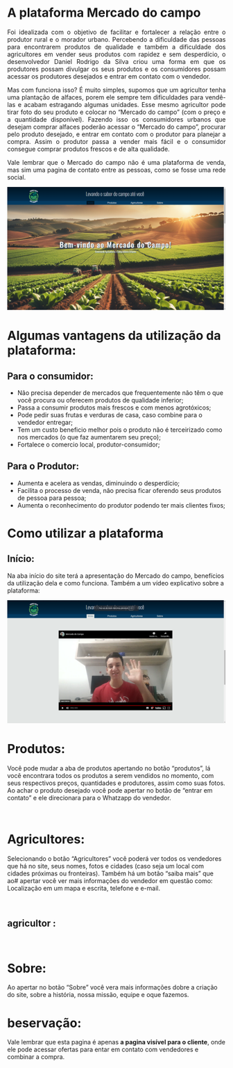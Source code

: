 # A plataforma Mercado do campo
  
  <p align="justify">Foi idealizada com o objetivo de facilitar e fortalecer a relação entre o produtor rural e o morador urbano. Percebendo a dificuldade das pessoas para encontrarem produtos de qualidade e também a dificuldade dos agricultores em vender seus produtos com rapidez e sem desperdício, o desenvolvedor Daniel Rodrigo da Silva criou uma forma em que os produtores possam divulgar os seus produtos e os consumidores possam acessar os produtores desejados e entrar em contato com o vendedor.</p>
     <p align="justify">Mas com funciona isso? É muito simples, supomos que um agricultor tenha uma plantação de alfaces, porem ele sempre tem dificuldades para vendê-las e acabam estragando algumas unidades. Esse mesmo agricultor pode tirar foto do seu produto e colocar no “Mercado do campo” (com o preço e a quantidade disponível). Fazendo isso os consumidores urbanos que desejam comprar alfaces poderão acessar o “Mercado do campo”, procurar pelo produto desejado, e entrar em contato com o produtor para planejar a compra. Assim o produtor passa a vender mais fácil e o consumidor consegue comprar produtos frescos e de alta qualidade.</p>
     <p align="justify">Vale lembrar que o Mercado do campo não é uma plataforma de venda, mas sim uma pagina de contato entre as pessoas, como se fosse uma rede social.</p> 


<img src="https://github.com/Daniel-programer123/Projeto-Agrinho---Mercado-do-Campo/blob/c3098d6b3680bf3b0ec066b61166489d308ca350/prints_agrinho/imagem%201.png">

# Algumas vantagens da utilização da plataforma:
## Para o consumidor:

- Não precisa depender de mercados que frequentemente não têm o que você procura ou oferecem produtos de qualidade inferior;
- Passa a consumir produtos mais frescos e com menos agrotóxicos;
- Pode pedir suas frutas e verduras de casa, caso combine para o vendedor entregar;
- Tem um custo beneficio melhor pois o produto não é terceirizado como nos mercados (o que faz aumentarem seu preço);
- Fortalece o comercio local, produtor-consumidor;
## Para o Produtor:
- Aumenta e acelera as vendas, diminuindo o desperdício;
- Facilita o processo de venda, não precisa ficar oferendo seus produtos de pessoa para pessoa;
- Aumenta o reconhecimento do produtor podendo ter mais clientes fixos;



 # Como utilizar a plataforma
## Início: 
Na aba início do site terá a apresentação do Mercado do campo, benefícios da utilização dela e como funciona. Também a um vídeo explicativo sobre a plataforma:

<img src="https://github.com/Daniel-programer123/Projeto-Agrinho---Mercado-do-Campo/blob/159a2c3a5f6dc27e2f7289331a11b4b23597239e/prints_agrinho/imagem%202.png">

# Produtos:
Você pode mudar a aba de produtos apertando no botão “produtos”, lá você encontrara todos os produtos a serem vendidos no momento, com seus respectivos preços, quantidades e produtores, assim como suas fotos. Ao achar o produto desejado você pode apertar no botão de “entrar em contato” e ele direcionara para o Whatzapp do vendedor.

<img scr="https://github.com/Daniel-programer123/Projeto-Agrinho---Mercado-do-Campo/blob/159a2c3a5f6dc27e2f7289331a11b4b23597239e/prints_agrinho/imagem%203.png">

# Agricultores:
Selecionando o botão “Agricultores” você poderá ver todos os vendedores que há no site, seus nomes, fotos e cidades (caso seja um local com cidades próximas ou fronteiras). Também há um botão “saiba mais” que ao# apertar você ver mais informações do vendedor em questão como: Localização em um mapa e escrita, telefone e e-mail.	

<img scr="https://github.com/Daniel-programer123/Projeto-Agrinho---Mercado-do-Campo/blob/159a2c3a5f6dc27e2f7289331a11b4b23597239e/prints_agrinho/imagem%204.png">

## agricultor :
<img scr="https://github.com/Daniel-programer123/Projeto-Agrinho---Mercado-do-Campo/blob/159a2c3a5f6dc27e2f7289331a11b4b23597239e/prints_agrinho/imagem%205.png">

# Sobre:
Ao apertar no botão “Sobre” você vera mais informações dobre a criação do site,  sobre a história, nossa missão, equipe e oque fazemos.
<img scr="https://github.com/Daniel-programer123/Projeto-Agrinho---Mercado-do-Campo/blob/159a2c3a5f6dc27e2f7289331a11b4b23597239e/prints_agrinho/imagem%206.png">

# beservação:
Vale lembrar que esta pagina é apenas <strong>a pagina visível para o cliente</strong>, onde ele pode acessar ofertas para entar em contato com vendedores e combinar a compra. 



